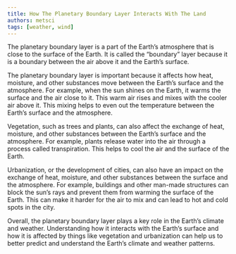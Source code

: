 ```yaml
---
title: How The Planetary Boundary Layer Interacts With The Land
authors: metsci
tags: [weather, wind]
---
```


The planetary boundary layer is a part of the Earth’s atmosphere that is close to the surface of the Earth. It is called the “boundary” layer because it is a boundary between the air above it and the Earth’s surface.

<!-- truncate -->

The planetary boundary layer is important because it affects how heat, moisture, and other substances move between the Earth’s surface and the atmosphere. For example, when the sun shines on the Earth, it warms the surface and the air close to it. This warm air rises and mixes with the cooler air above it. This mixing helps to even out the temperature between the Earth’s surface and the atmosphere.

Vegetation, such as trees and plants, can also affect the exchange of heat, moisture, and other substances between the Earth’s surface and the atmosphere. For example, plants release water into the air through a process called transpiration. This helps to cool the air and the surface of the Earth.

Urbanization, or the development of cities, can also have an impact on the exchange of heat, moisture, and other substances between the surface and the atmosphere. For example, buildings and other man-made structures can block the sun’s rays and prevent them from warming the surface of the Earth. This can make it harder for the air to mix and can lead to hot and cold spots in the city.

Overall, the planetary boundary layer plays a key role in the Earth’s climate and weather. Understanding how it interacts with the Earth’s surface and how it is affected by things like vegetation and urbanization can help us to better predict and understand the Earth’s climate and weather patterns.
